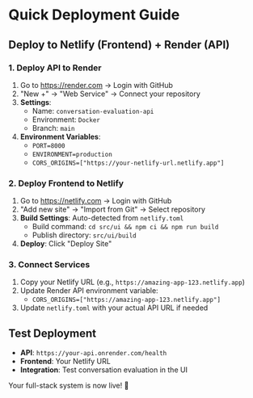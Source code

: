 # Quick Deployment Guide

## Deploy to Netlify (Frontend) + Render (API)

### 1. Deploy API to Render
1. Go to https://render.com → Login with GitHub
2. "New +" → "Web Service" → Connect your repository
3. **Settings**:
   - Name: `conversation-evaluation-api`
   - Environment: `Docker`
   - Branch: `main`
4. **Environment Variables**:
   - `PORT=8000`
   - `ENVIRONMENT=production`
   - `CORS_ORIGINS=["https://your-netlify-url.netlify.app"]`

### 2. Deploy Frontend to Netlify
1. Go to https://netlify.com → Login with GitHub
2. "Add new site" → "Import from Git" → Select repository
3. **Build Settings**: Auto-detected from `netlify.toml`
   - Build command: `cd src/ui && npm ci && npm run build`
   - Publish directory: `src/ui/build`
4. **Deploy**: Click "Deploy Site"

### 3. Connect Services
1. Copy your Netlify URL (e.g., `https://amazing-app-123.netlify.app`)
2. Update Render API environment variable:
   - `CORS_ORIGINS=["https://amazing-app-123.netlify.app"]`
3. Update `netlify.toml` with your actual API URL if needed

## Test Deployment
- **API**: `https://your-api.onrender.com/health`
- **Frontend**: Your Netlify URL
- **Integration**: Test conversation evaluation in the UI

Your full-stack system is now live! 🚀
